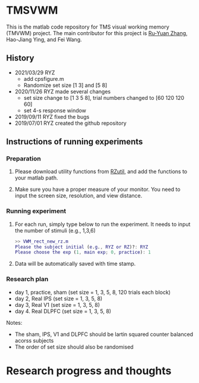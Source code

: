 # TMSVWM
This is the matlab code repository for TMS visual working memory (TMVWM) project. The main contributor for this project is [Ru-Yuan Zhang](ruyuanzhang@gmail.com), Hao-Jiang Ying, and Fei Wang.

## History

* 2021/03/29 RYZ 
  * add cpsfigure.m
  * Randomize set size [1 3] and [5 8]
* 2020/11/26 RYZ made several changes
  * set size change to [1 3 5 8], trial numbers changed to [60 120 120 60]
  * set 4-s response window
* 2019/09/11 RYZ fixed the bugs 
* 2019/07/01 RYZ created the github repository


## Instructions of running experiments
### Preparation
1. Please download utility functions from [RZutil](https://github.com/ruyuanzhang/RZutil), and add the functions to your matlab path.

2. Make sure you have a proper measure of your monitor. You need to input the screen size, resolution, and view distance.

### Running experiment
1. For each run, simply type below to run the experiment. It needs to input the number of stimuli (e.g., 1,3,6)

	```matlab
	>> VWM_rect_new_rz.m
	Please the subject initial (e.g., RYZ or RZ)?: RYZ
	Please choose the exp (1, main exp; 0, practice): 1
	```


2. Data will be automatically saved with time stamp.

### Research plan

* day 1, practice, sham (set size = 1, 3, 5, 8, 120 trials each block)
* day 2, Real IPS (set size = 1, 3, 5, 8)
* day 3, Real V1 (set size = 1, 3, 5, 8)
* day 4. Real DLPFC (set size = 1, 3, 5, 8)

Notes:

* The sham, IPS, V1 and DLPFC should be lartin squared counter balanced acorss subjects
* The order of set size should also be randomised 



# Research progress and thoughts
